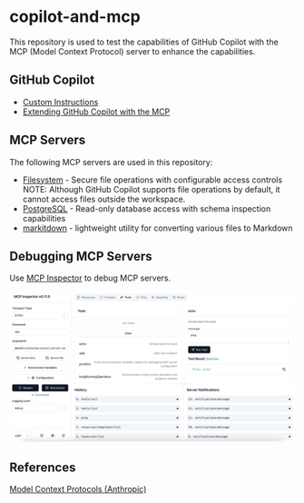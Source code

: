 # copilot-and-mcp

This repository is used to test the capabilities of GitHub Copilot with the MCP (Model Context Protocol) server to enhance the capabilities.

## GitHub Copilot
- [Custom Instructions](https://docs.github.com/en/copilot/how-tos/configure-custom-instructions/add-repository-instructions?tool=vscode)
- [Extending GitHub Copilot with the MCP](https://docs.github.com/en/copilot/how-tos/provide-context/use-mcp/extend-copilot-chat-with-mcp)

## MCP Servers
The following MCP servers are used in this repository:
- [Filesystem](https://github.com/modelcontextprotocol/servers/tree/main/src/filesystem) - Secure file operations with configurable access controls  
NOTE: Although GitHub Copilot supports file operations by default, it cannot access files outside the workspace.
- [PostgreSQL](https://github.com/modelcontextprotocol/servers-archived/tree/main/src/postgres) - Read-only database access with schema inspection capabilities
- [markitdown](https://github.com/microsoft/markitdown/tree/main/packages/markitdown-mcp) - lightweight utility for converting various files to Markdown

## Debugging MCP Servers
Use [MCP Inspector](https://github.com/modelcontextprotocol/inspector) to debug MCP servers.

![alt text](images/mcp-inspector-screenshot.png)

## References
[Model Context Protocols (Anthropic)](https://modelcontextprotocol.io/examples)